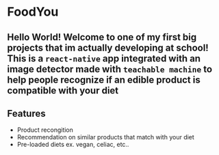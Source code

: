 # FoodYou
Hello World! Welcome to one of my first big projects that im actually developing at school! This is a ``react-native`` app integrated with an image detector made with `teachable machine` to help people recognize if an edible product is compatible with your diet
---
## Features
- Product recongition 
- Recommendation on similar products that match with your diet
- Pre-loaded diets ex. vegan, celiac, etc..
